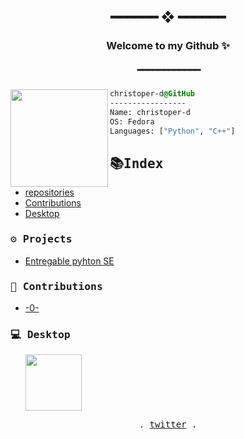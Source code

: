 <h2 align="center"> ━━━━━━  ❖  ━━━━━━ </h2>
<h3 align="center"> Welcome to my Github ✨ </h3>
<h5 align="center"> ━━━━━━━━━━━━ </h5>

<div>
  <div align="center">
    
  </div>
</div>

<div><img align="left" src="https://avatars.githubusercontent.com/u/91582821?s=400&u=60f4f38ace429f38dd38c2bb3657078fc974f8b8&v=4" border="0" style="width:156px;">
  
  ```css
  christoper-d@GitHub
  -----------------
  Name: christoper-d
  OS: Fedora
  Languages: ["Python", "C++"] 

  ```
</div>

<div>
    <h2><samp>📚Index</samp></h2>
</div>

* [repositories](https://github.com/christoper-d?tab=repositories)
* [Contributions](#Contributions)
* [Desktop](#Desktop)

<h3 id="projects"><samp>⚙ Projects</samp></h3>
<ul>
  <li><a href="https://github.com/christoper-d/Entregable-2">Entregable pyhton SE</a></li>
</ul>

<h3 id="Contributions"><samp>🎡 Contributions</samp></h3>
<ul>
  <li><a href="#"> -0- </a></li>
</ul>
<h3 id="Desktop"><samp>💻 Desktop</samp></h3>
<ul>
    <img class="icon-fedora" src="https://getfedora.org/static/images/fedora-logofull-white.png" width="90">
</ul>

<p align="center">
  <samp>
    . <a href="https://twitter.com/christoper__d">twitter</a> .
  </samp>
</p>
